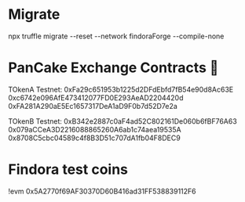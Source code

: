 
# Migrate
npx truffle migrate --reset --network findoraForge --compile-none

# PanCake Exchange Contracts 🥞

TOkenA Testnet: 0xFa29c651953b1225d2DFdEbfd7fB54e90d8Ac63E  0xc6742e096AfE473412077FD0E293AeAD2204420d  0xFA281A290aE5Ec1657317DeA1aD9F0b7d52D7e2a

TOkenB Testnet: 0xB342e2887c0aF4ad52C802161De060b6fBF76A63 0x079aCCeA3D2216088865260A6ab1c74aea19535A  0x8708C5cbc04589c4f8B3D51c707dA1fb04F8DEC9 



# Findora test coins
!evm 0x5A2770f69AF30370D60B416ad31FF538839112F6